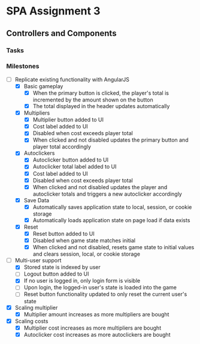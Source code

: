 SPA Assignment 3
===

Controllers and Components
---


### Tasks


### Milestones
- [ ] Replicate existing functionality with AngularJS
  - [x] Basic gameplay
    - [x] When the primary button is clicked, the player's total is incremented by the amount shown on the button
    - [x] The total displayed in the header updates automatically
  - [x] Multipliers
    - [x] Multiplier button added to UI
    - [x] Cost label added to UI
    - [x] Disabled when cost exceeds player total
    - [x] When clicked and not disabled updates the primary button and player total accordingly
  - [x] Autoclickers
    - [x] Autoclicker button added to UI
    - [x] Autoclicker total label added to UI
    - [x] Cost label added to UI
    - [x] Disabled when cost exceeds player total
    - [x] When clicked and not disabled updates the player and autoclicker totals and triggers a new autoclicker accordingly
  - [x] Save Data
    - [x] Automatically saves application state to local, session, or cookie storage
    - [x] Automatically loads application state on page load if data exists
  - [x] Reset
    - [x] Reset button added to UI
    - [x] Disabled when game state matches initial
    - [x] When clicked and not disabled, resets game state to initial values and clears session, local, or cookie storage
- [ ] Multi-user support
  - [x] Stored state is indexed by user
  - [ ] Logout button added to UI
  - [x] If no user is logged in, only login form is visible
  - [ ] Upon login, the logged-in user's state is loaded into the game
  - [ ] Reset button functionality updated to only reset the current user's state
- [x] Scaling multiplier
  - [x] Multiplier amount increases as more multipliers are bought
- [x] Scaling costs
  - [x] Multiplier cost increases as more multipliers are bought
  - [x] Autoclicker cost increases as more autoclickers are bought
